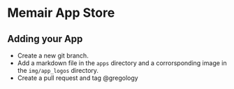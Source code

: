 Memair App Store
================

## Adding your App

* Create a new git branch.
* Add a markdown file in the `apps` directory and a corrorsponding image in the `img/app_logos` directory.
* Create a pull request and tag @gregology
